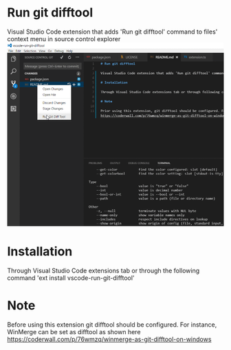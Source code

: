 # Run git difftool 

Visual Studio Code extension that adds 'Run git difftool' command to files' context menu in source control explorer
![Output sample](image/Animation.gif)

# Installation

Through Visual Studio Code extensions tab or through the following command 'ext install vscode-run-git-difftool'

# Note

Before using this extension git difftool should be configured. For instance, WinMerge can be set as difftool as shown here https://coderwall.com/p/76wmzq/winmerge-as-git-difftool-on-windows